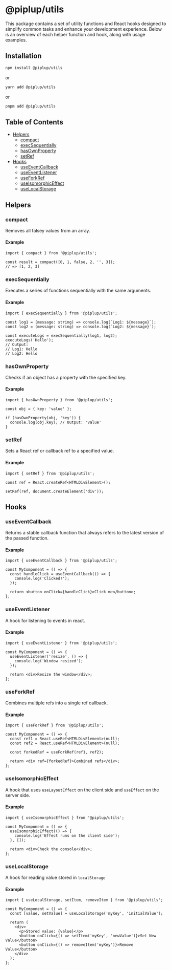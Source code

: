 # @piplup/utils

This package contains a set of utility functions and React hooks designed to simplify common tasks and enhance your development experience. Below is an overview of each helper function and hook, along with usage examples.

## Installation

```bash
npm install @piplup/utils
```

or

```bash
yarn add @piplup/utils
```

or

```bash
pnpm add @piplup/utils
```

## Table of Contents

- [Helpers](#helpers)
  - [compact](https://github.com/sadik-malik/piplup/blob/main/packages/utils/src/helpers/compact.ts)
  - [execSequentially](https://github.com/sadik-malik/piplup/blob/main/packages/utils/src/helpers/exec-sequentially.ts)
  - [hasOwnProperty](https://github.com/sadik-malik/piplup/blob/main/packages/utils/src/helpers/has-own-property.ts)
  - [setRef](https://github.com/sadik-malik/piplup/blob/main/packages/utils/src/helpers/set-ref.ts)
- [Hooks](#hooks)
  - [useEventCallback](https://github.com/sadik-malik/piplup/blob/main/packages/utils/src/hooks/use-event-callback.ts)
  - [useEventListener](https://github.com/sadik-malik/piplup/blob/main/packages/utils/src/hooks/use-event-listener.ts)
  - [useForkRef](https://github.com/sadik-malik/piplup/blob/main/packages/utils/src/hooks/use-fork-ref.ts)
  - [useIsomorphicEffect](https://github.com/sadik-malik/piplup/blob/main/packages/utils/src/hooks/use-isomorphic-effect.ts)
  - [useLocalStorage](https://github.com/sadik-malik/piplup/blob/main/packages/utils/src/hooks/use-local-storage.ts)

## Helpers

### compact

Removes all falsey values from an array.

#### Example

```tsx
import { compact } from '@piplup/utils';

const result = compact([0, 1, false, 2, '', 3]);
// => [1, 2, 3]
```

### execSequentially

Executes a series of functions sequentially with the same arguments.

#### Example

```tsx
import { execSequentially } from '@piplup/utils';

const log1 = (message: string) => console.log(`Log1: ${message}`);
const log2 = (message: string) => console.log(`Log2: ${message}`);

const executeLogs = execSequentially(log1, log2);
executeLogs('Hello');
// Output:
// Log1: Hello
// Log2: Hello
```

### hasOwnProperty

Checks if an object has a property with the specified key.

#### Example

```tsx
import { hasOwnProperty } from '@piplup/utils';

const obj = { key: 'value' };

if (hasOwnProperty(obj, 'key')) {
  console.log(obj.key); // Output: 'value'
}
```

### setRef

Sets a React ref or callback ref to a specified value.

#### Example

```tsx
import { setRef } from '@piplup/utils';

const ref = React.createRef<HTMLDivElement>();

setRef(ref, document.createElement('div'));
```

## Hooks

### useEventCallback

Returns a stable callback function that always refers to the latest version of the passed function.

#### Example

```tsx
import { useEventCallback } from '@piplup/utils';

const MyComponent = () => {
  const handleClick = useEventCallback(() => {
    console.log('Clicked!');
  });

  return <button onClick={handleClick}>Click me</button>;
};
```

### useEventListener

A hook for listening to events in react.

#### Example

```tsx
import { useEventListener } from '@piplup/utils';

const MyComponent = () => {
  useEventListener('resize', () => {
    console.log('Window resized');
  });

  return <div>Resize the window</div>;
};
```

### useForkRef

Combines multiple refs into a single ref callback.

#### Example

```tsx
import { useForkRef } from '@piplup/utils';

const MyComponent = () => {
  const ref1 = React.useRef<HTMLDivElement>(null);
  const ref2 = React.useRef<HTMLDivElement>(null);

  const forkedRef = useForkRef(ref1, ref2);

  return <div ref={forkedRef}>Combined refs</div>;
};
```

### useIsomorphicEffect

A hook that uses `useLayoutEffect` on the client side and `useEffect` on the server side.

#### Example

```tsx
import { useIsomorphicEffect } from '@piplup/utils';

const MyComponent = () => {
  useIsomorphicEffect(() => {
    console.log('Effect runs on the client side');
  }, []);

  return <div>Check the console</div>;
};
```

### useLocalStorage

A hook for reading value stored in `localStorage`

#### Example

```tsx
import { useLocalStorage, setItem, removeItem } from '@piplup/utils';

const MyComponent = () => {
  const [value, setValue] = useLocalStorage('myKey', 'initialValue');

  return (
    <div>
      <p>Stored value: {value}</p>
      <button onClick={() => setItem('myKey', 'newValue')}>Set New Value</button>
      <button onClick={() => removeItem('myKey')}>Remove Value</button>
    </div>
  );
};
```

